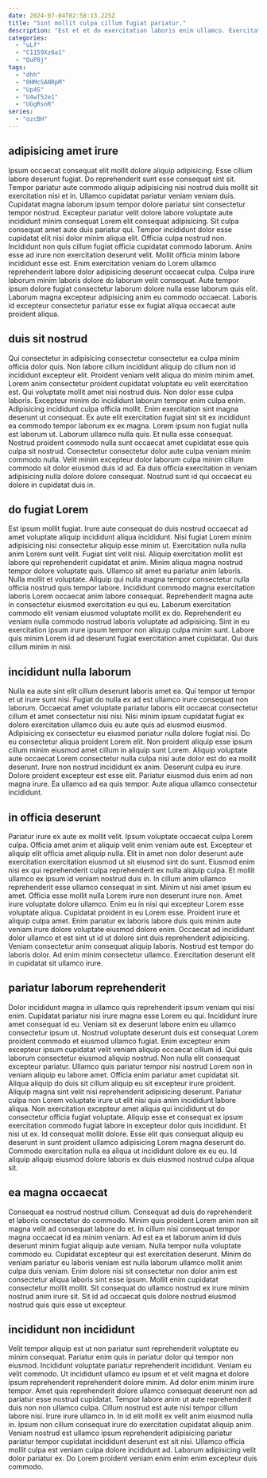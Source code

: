 ```yaml
---
date: 2024-07-04T02:58:13.225Z
title: "Sint mollit culpa cillum fugiat pariatur."
description: "Est et et do exercitation laboris enim ullamco. Exercitation non Lorem sint pariatur nulla ut labore fugiat."
categories:
  - "uLf"
  - "C1159Xz6a1"
  - "QuP8j"
tags:
  - "dhh"
  - "0HMcSANRpM"
  - "Up4S"
  - "U4wT52e1"
  - "UGgRsnR"
series:
  - "ozcBH"
---
```



## adipisicing amet irure

Ipsum occaecat consequat elit mollit dolore aliquip adipisicing. Esse cillum labore deserunt fugiat. Do reprehenderit sunt esse consequat sint sit. Tempor pariatur aute commodo aliquip adipisicing nisi nostrud duis mollit sit exercitation nisi et in. Ullamco cupidatat pariatur veniam veniam duis.
Cupidatat magna laborum ipsum tempor dolore pariatur sint consectetur tempor nostrud. Excepteur pariatur velit dolore labore voluptate aute incididunt minim consequat Lorem elit consequat adipisicing. Sit culpa consequat amet aute duis pariatur qui. Tempor incididunt dolor esse cupidatat elit nisi dolor minim aliqua elit. Officia culpa nostrud non. Incididunt non quis cillum fugiat officia cupidatat commodo laborum.
Anim esse ad irure non exercitation deserunt velit. Mollit officia minim labore incididunt esse est. Enim exercitation veniam do Lorem ullamco reprehenderit labore dolor adipisicing deserunt occaecat culpa. Culpa irure laborum minim laboris dolore do laborum velit consequat. Aute tempor ipsum dolore fugiat consectetur laborum dolore nulla esse laborum quis elit. Laborum magna excepteur adipisicing anim eu commodo occaecat. Laboris id excepteur consectetur pariatur esse ex fugiat aliqua occaecat aute proident aliqua.

## duis sit nostrud

Qui consectetur in adipisicing consectetur consectetur ea culpa minim officia dolor quis. Non labore cillum incididunt aliquip do cillum non id incididunt excepteur elit. Proident veniam velit aliqua do minim minim amet. Lorem anim consectetur proident cupidatat voluptate eu velit exercitation est. Qui voluptate mollit amet nisi nostrud duis. Non dolor esse culpa laboris.
Excepteur minim do incididunt laborum tempor enim culpa enim. Adipisicing incididunt culpa officia mollit. Enim exercitation sint magna deserunt ut consequat. Ex aute elit exercitation fugiat sint sit ex incididunt ea commodo tempor laborum ex ex magna.
Lorem ipsum non fugiat nulla est laborum ut. Laborum ullamco nulla quis. Et nulla esse consequat. Nostrud proident commodo nulla sunt occaecat amet cupidatat esse quis culpa sit nostrud. Consectetur consectetur dolor aute culpa veniam minim commodo nulla. Velit minim excepteur dolor laborum culpa minim cillum commodo sit dolor eiusmod duis id ad. Ea duis officia exercitation in veniam adipisicing nulla dolore dolore consequat. Nostrud sunt id qui occaecat eu dolore in cupidatat duis in.

## do fugiat Lorem

Est ipsum mollit fugiat. Irure aute consequat do duis nostrud occaecat ad amet voluptate aliquip incididunt aliqua incididunt. Nisi fugiat Lorem minim adipisicing nisi consectetur aliquip esse minim ut. Exercitation nulla nulla anim Lorem sunt velit. Fugiat sint velit nisi. Aliquip exercitation mollit est labore qui reprehenderit cupidatat et anim. Minim aliqua magna nostrud tempor dolore voluptate quis. Ullamco sit amet eu pariatur anim laboris.
Nulla mollit et voluptate. Aliquip qui nulla magna tempor consectetur nulla officia nostrud quis tempor labore. Incididunt commodo magna exercitation laboris Lorem occaecat anim labore consequat. Reprehenderit magna aute in consectetur eiusmod exercitation eu qui eu. Laborum exercitation commodo elit veniam eiusmod voluptate mollit ex do.
Reprehenderit eu veniam nulla commodo nostrud laboris voluptate ad adipisicing. Sint in eu exercitation ipsum irure ipsum tempor non aliquip culpa minim sunt. Labore quis minim Lorem id ad deserunt fugiat exercitation amet cupidatat. Qui duis cillum minim in nisi.

## incididunt nulla laborum

Nulla ea aute sint elit cillum deserunt laboris amet ea. Qui tempor ut tempor et ut irure sunt nisi. Fugiat do nulla ex ad est ullamco irure consequat non laborum. Occaecat amet voluptate pariatur laboris elit occaecat consectetur cillum et amet consectetur nisi nisi. Nisi minim ipsum cupidatat fugiat ex dolore exercitation ullamco duis eu aute quis ad eiusmod eiusmod. Adipisicing ex consectetur eu eiusmod pariatur nulla dolore fugiat nisi.
Do eu consectetur aliqua proident Lorem elit. Non proident aliquip esse ipsum cillum minim eiusmod amet cillum in aliquip sunt Lorem. Aliquip voluptate aute occaecat Lorem consectetur nulla culpa nisi aute dolor est do ea mollit deserunt. Irure non nostrud incididunt ex anim.
Deserunt culpa eu irure. Dolore proident excepteur est esse elit. Pariatur eiusmod duis enim ad non magna irure. Ea ullamco ad ea quis tempor. Aute aliqua ullamco consectetur incididunt.

## in officia deserunt

Pariatur irure ex aute ex mollit velit. Ipsum voluptate occaecat culpa Lorem culpa. Officia amet anim et aliquip velit enim veniam aute est. Excepteur et aliquip elit officia amet aliquip nulla. Elit in amet non dolor deserunt aute exercitation exercitation eiusmod ut sit eiusmod sint do sunt. Eiusmod enim nisi ex qui reprehenderit culpa reprehenderit ex nulla aliquip culpa. Et mollit ullamco ex ipsum id veniam nostrud duis in. In cillum anim ullamco reprehenderit esse ullamco consequat in sint.
Minim ut nisi amet ipsum eu amet. Officia esse mollit nulla Lorem irure non deserunt irure non. Amet irure voluptate dolore ullamco. Enim eu in nisi qui excepteur Lorem esse voluptate aliqua. Cupidatat proident in eu Lorem esse.
Proident irure et aliquip culpa amet. Enim pariatur ex laboris labore duis quis minim aute veniam irure dolore voluptate eiusmod dolore enim. Occaecat ad incididunt dolor ullamco et est sint ut id ut dolore sint duis reprehenderit adipisicing. Veniam consectetur anim consequat aliquip laboris. Nostrud est tempor do laboris dolor. Ad enim minim consectetur ullamco. Exercitation deserunt elit in cupidatat sit ullamco irure.

## pariatur laborum reprehenderit

Dolor incididunt magna in ullamco quis reprehenderit ipsum veniam qui nisi enim. Cupidatat pariatur nisi irure magna esse Lorem eu qui. Incididunt irure amet consequat id eu. Veniam sit ex deserunt labore enim eu ullamco consectetur ipsum ut. Nostrud voluptate deserunt duis est consequat Lorem proident commodo et eiusmod ullamco fugiat. Enim excepteur enim excepteur ipsum cupidatat velit veniam aliquip occaecat cillum id. Qui quis laborum consectetur eiusmod aliquip nostrud.
Non nulla elit consequat excepteur pariatur. Ullamco quis pariatur tempor nisi nostrud Lorem non in veniam aliquip eu labore amet. Officia enim pariatur amet cupidatat sit. Aliqua aliquip do duis sit cillum aliquip eu sit excepteur irure proident. Aliquip magna sint velit nisi reprehenderit adipisicing deserunt. Pariatur culpa non Lorem voluptate irure ut elit nisi quis anim incididunt labore aliqua. Non exercitation excepteur amet aliqua qui incididunt ut do consectetur officia fugiat voluptate. Aliquip esse et consequat ex ipsum exercitation commodo fugiat labore in excepteur dolor quis incididunt.
Et nisi ut ex. Id consequat mollit dolore. Esse elit quis consequat aliquip eu deserunt in sunt proident ullamco adipisicing Lorem magna deserunt do. Commodo exercitation nulla ea aliqua ut incididunt dolore ex eu eu. Id aliquip aliquip eiusmod dolore laboris ex duis eiusmod nostrud culpa aliqua sit.

## ea magna occaecat

Consequat ea nostrud nostrud cillum. Consequat ad duis do reprehenderit et laboris consectetur do commodo. Minim quis proident Lorem anim non sit magna velit ad consequat labore do et. In cillum nisi consequat tempor magna occaecat id ea minim veniam.
Ad est ea et laborum anim id duis deserunt minim fugiat aliquip aute veniam. Nulla tempor nulla voluptate commodo eu. Cupidatat excepteur qui est exercitation deserunt. Minim do veniam pariatur eu laboris veniam est nulla laborum ullamco mollit anim culpa duis veniam.
Enim dolore nisi sit consectetur non dolor anim est consectetur aliqua laboris sint esse ipsum. Mollit enim cupidatat consectetur mollit mollit. Sit consequat do ullamco nostrud ex irure minim nostrud anim irure sit. Sit id ad occaecat quis dolore nostrud eiusmod nostrud quis quis esse ut excepteur.

## incididunt non incididunt

Velit tempor aliquip est ut non pariatur sunt reprehenderit voluptate eu minim consequat. Pariatur enim quis in pariatur dolor qui tempor non eiusmod. Incididunt voluptate pariatur reprehenderit incididunt. Veniam eu velit commodo. Ut incididunt ullamco eu ipsum et et velit magna et dolore ipsum reprehenderit reprehenderit dolore minim. Ad dolor enim minim irure tempor. Amet quis reprehenderit dolore ullamco consequat deserunt non ad pariatur esse nostrud cupidatat.
Tempor labore anim ut aute reprehenderit duis non non ullamco culpa. Cillum nostrud est aute nisi tempor cillum labore nisi. Irure irure ullamco in. In id elit mollit ex velit anim eiusmod nulla in. Ipsum non cillum consequat irure do exercitation cupidatat aliquip anim.
Veniam nostrud est ullamco ipsum reprehenderit adipisicing pariatur pariatur tempor cupidatat incididunt deserunt est sit nisi. Ullamco officia mollit culpa est veniam culpa dolore incididunt ad. Laborum adipisicing velit dolor pariatur ex. Do Lorem proident veniam enim enim enim excepteur duis commodo.

